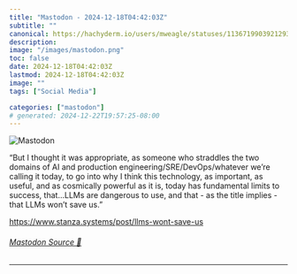 ```yaml
---
title: "Mastodon - 2024-12-18T04:42:03Z"
subtitle: ""
canonical: https://hachyderm.io/users/mweagle/statuses/113671990392129364
description:
image: "/images/mastodon.png"
toc: false
date: 2024-12-18T04:42:03Z
lastmod: 2024-12-18T04:42:03Z
image: ""
tags: ["Social Media"]

categories: ["mastodon"]
# generated: 2024-12-22T19:57:25-08:00
---
```

![Mastodon](/images/mastodon.png)

<p>“But I thought it was appropriate, as someone who straddles the two domains of AI and production engineering/SRE/DevOps/whatever we’re calling it today, to go into why I think this technology, as important, as useful, and as cosmically powerful as it is, today has fundamental limits to success, that…LLMs are dangerous to use, and that - as the title implies - that LLMs won’t save us.”</p><p><a href="https://www.stanza.systems/post/llms-wont-save-us" target="_blank" rel="nofollow noopener noreferrer" translate="no"><span class="invisible">https://www.</span><span class="ellipsis">stanza.systems/post/llms-wont-</span><span class="invisible">save-us</span></a></p>


###### [Mastodon Source 🐘](https://hachyderm.io/@mweagle/113671990392129364)

___
